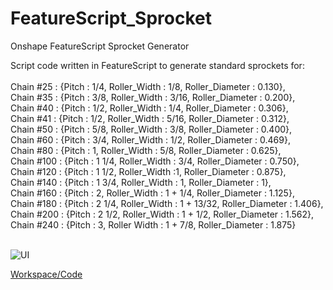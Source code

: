 # FeatureScript_Sprocket
Onshape FeatureScript Sprocket Generator

Script code written in FeatureScript to generate standard sprockets for: <br/>    
  Chain #25 : {Pitch : 1/4, Roller_Width : 1/8, Roller_Diameter : 0.130},<br/>
  Chain #35 : {Pitch : 3/8, Roller_Width : 3/16, Roller_Diameter : 0.200},<br/>
  Chain #40 : {Pitch : 1/2, Roller_Width : 1/4, Roller_Diameter : 0.306},<br/>
  Chain #41 : {Pitch : 1/2, Roller_Width : 5/16, Roller_Diameter : 0.312},<br/>
  Chain #50 : {Pitch : 5/8, Roller_Width : 3/8, Roller_Diameter : 0.400},<br/>
  Chain #60 : {Pitch : 3/4, Roller_Width : 1/2, Roller_Diameter : 0.469},<br/>
  Chain #80 : {Pitch : 1, Roller_Width : 5/8, Roller_Diameter : 0.625},<br/>
  Chain #100 : {Pitch : 1 1/4, Roller_Width : 3/4, Roller_Diameter : 0.750},<br/>
  Chain #120 : {Pitch : 1 1/2, Roller_Width :1, Roller_Diameter : 0.875},<br/>
  Chain #140 : {Pitch : 1 3/4, Roller_Width : 1, Roller_Diameter : 1},<br/>
  Chain #160 : {Pitch : 2, Roller_Width : 1 + 1/4, Roller_Diameter : 1.125},<br/>
  Chain #180 : {Pitch : 2 1/4, Roller_Width : 1 + 13/32, Roller_Diameter : 1.406},<br/>
  Chain #200 : {Pitch : 2 1/2, Roller_Width : 1 + 1/2, Roller_Diameter : 1.562},<br/>
  Chain #240 : {Pitch : 3, Roller Width : 1 + 7/8, Roller_Diameter : 1.875} <br/><br/>
  
![UI](https://i.imgur.com/hqE3lo4.png)
  
[Workspace/Code](https://cad.onshape.com/documents/c282eef0096883cedd4cdbfe/w/a69f3c3541000988c8afc1de/e/f694dd5f71b9b4aefb40f098)
